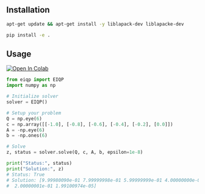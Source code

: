## Installation
```bash
apt-get update && apt-get install -y liblapack-dev liblapacke-dev
```

```bash
pip install -e .
```

## Usage
[![Open In Colab](https://colab.research.google.com/assets/colab-badge.svg)](https://colab.research.google.com/github/shaoanlu/EIQP/blob/main/demo.ipynb)

```python
from eiqp import EIQP
import numpy as np

# Initialize solver
solver = EIQP()

# Setup your problem
Q = np.eye(6)
c = np.array([[-1.0], [-0.8], [-0.6], [-0.4], [-0.2], [0.0]])
A = -np.eye(6)
b = -np.ones(6)

# Solve
z, status = solver.solve(Q, c, A, b, epsilon=1e-8)

print("Status:", status)
print("Solution:", z)
# Status: True
# Solution: [9.99980090e-01 7.99999998e-01 5.99999999e-01 4.00000000e-01
#  2.00000001e-01 1.99100974e-05]
```